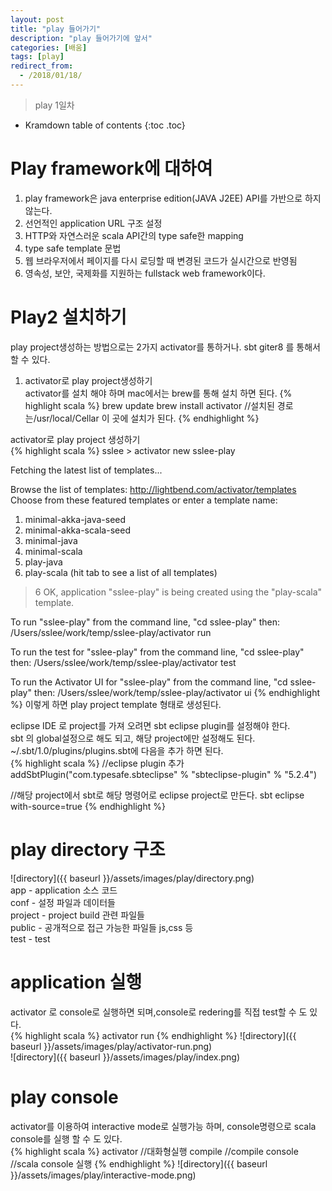 ```yaml
---
layout: post
title: "play 들어가기"
description: "play 들어가기에 앞서"
categories: [배움]
tags: [play]
redirect_from:
  - /2018/01/18/
---
```


> play 1일차
>


* Kramdown table of contents
{:toc .toc}

# Play framework에 대하여
1. play framework은 java enterprise edition(JAVA J2EE) API를 가반으로 하지 않는다.
2. 선언적인 application URL 구조 설정
3. HTTP와 자연스러운 scala  API간의 type safe한  mapping
4. type safe template 문법
5. 웹 브라우저에서 페이지를 다시 로딩할 때 변경된 코드가 실시간으로 반영됨
6. 영속성, 보안, 국제화를 지원하는 fullstack web framework이다.

# Play2 설치하기
play project생성하는 방법으로는 2가지 activator를 통하거나. sbt giter8 를 통해서 할 수 있다.
1. activator로 play project생성하기  
activator를 설치 해야 하며 mac에서는 brew를 통해 설치 하면 된다.
{% highlight scala %}
brew update
brew install activator
//설치된 경로는/usr/local/Cellar 이 곳에 설치가 된다.
{% endhighlight %}

activator로 play project 생성하기  
{% highlight scala %}
sslee > activator new sslee-play

Fetching the latest list of templates...

Browse the list of templates: http://lightbend.com/activator/templates
Choose from these featured templates or enter a template name:
  1) minimal-akka-java-seed
  2) minimal-akka-scala-seed
  3) minimal-java
  4) minimal-scala
  5) play-java
  6) play-scala
(hit tab to see a list of all templates)
> 6
OK, application "sslee-play" is being created using the "play-scala" template.

To run "sslee-play" from the command line, "cd sslee-play" then:
/Users/sslee/work/temp/sslee-play/activator run

To run the test for "sslee-play" from the command line, "cd sslee-play" then:
/Users/sslee/work/temp/sslee-play/activator test

To run the Activator UI for "sslee-play" from the command line, "cd sslee-play" then:
/Users/sslee/work/temp/sslee-play/activator ui
{% endhighlight %}
이렇게 하면 play project template 형태로 생성된다.  

eclipse IDE 로 project를 가져 오려면 sbt eclipse plugin를 설정해야 한다.  
sbt 의 global설정으로 해도 되고, 해당 project에만 설정해도 된다.  
~/.sbt/1.0/plugins/plugins.sbt에 다음을 추가 하면 된다.  
{% highlight scala %}
//eclipse plugin 추가
addSbtPlugin("com.typesafe.sbteclipse" % "sbteclipse-plugin" % "5.2.4")

//해당 project에서 sbt로 해당 명령어로 eclipse project로 만든다.
sbt
eclipse with-source=true
{% endhighlight %}


# play directory 구조
![directory]({{ baseurl }}/assets/images/play/directory.png)  
app - application 소스 코드  
conf - 설정 파일과 데이터들  
project - project build 관련 파일들  
public - 공개적으로 접근 가능한 파일들 js,css 등  
test - test  

# application 실행 
activator 로 console로 실행하면 되며,console로 redering를 직접 test할 수 도 있다.  
{% highlight scala %}
activator run
{% endhighlight %}
![directory]({{ baseurl }}/assets/images/play/activator-run.png)  
![directory]({{ baseurl }}/assets/images/play/index.png)  

# play console
activator를 이용하여 interactive mode로 실행가능 하며, console명령으로 scala console를 실행 할 수 도 있다.  
{% highlight scala %}
activator //대화형실행
compile //compile
console //scala console 실행 
{% endhighlight %}
![directory]({{ baseurl }}/assets/images/play/interactive-mode.png)  


[^1]: This is a footnote.

[kramdown]: https://kramdown.gettalong.org/
[Simple Texture]: https://github.com/yizeng/jekyll-theme-simple-texture
